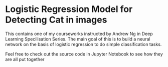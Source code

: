 # Logistic Regression Model for Detecting Cat in images

<p>This contains one of my courseworks instructed by Andrew Ng in Deep Learning Specilisation Series. The main goal of this is to build a neural network on the basis of logistic regression to do simple classification tasks.</p>

<p>Feel free to check out the source code in Jupyter Notebook to see how they are all put together</p>
